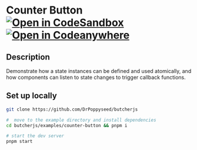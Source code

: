 # Counter Button [![Open in CodeSandbox](https://img.shields.io/badge/Open%20in-CodeSandbox-blue?style=flat-square&logo=codesandbox)](https://codesandbox.io/s/youthful-curran-nsmhes) [![Open in Codeanywhere](https://img.shields.io/badge/Open%20in-Codeanywhere-blue?style=flat-square&logo=codeanywhere)](https://app.codeanywhere.com/#https://github.com/peaske7/butcher.js/blob/144da42203c692361a3f88b3563bfa16afc5ddb8/examples/counter-button/README.md)

## Description

Demonstrate how a state instances can be defined and used atomically, and how
components can listen to state changes to trigger callback functions.

## Set up locally

```bash
git clone https://github.com/DrPoppyseed/butcherjs

#  move to the example directory and install dependencies
cd butcherjs/examples/counter-button && pnpm i

# start the dev server
pnpm start
```
